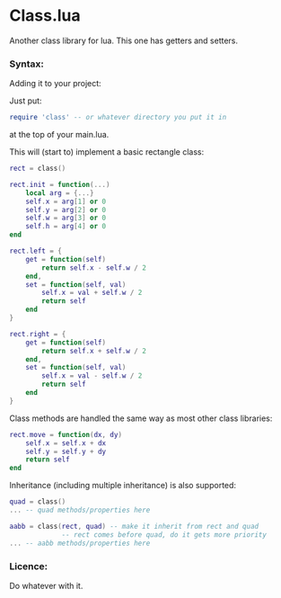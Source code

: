 # Class.lua

Another class library for lua. This one has getters and setters.

### Syntax:

Adding it to your project:

Just put:
```lua
require 'class' -- or whatever directory you put it in
```
at the top of your main.lua.

This will (start to) implement a basic rectangle class:

```lua
rect = class()

rect.init = function(...)
	local arg = {...}
	self.x = arg[1] or 0
	self.y = arg[2] or 0
	self.w = arg[3] or 0
	self.h = arg[4] or 0
end

rect.left = {
	get = function(self)
		return self.x - self.w / 2
	end,
	set = function(self, val)
		self.x = val + self.w / 2
		return self
	end
}

rect.right = {
	get = function(self)
		return self.x + self.w / 2
	end,
	set = function(self, val)
		self.x = val - self.w / 2
		return self
	end
}
```

Class methods are handled the same way as most other class libraries:

```lua
rect.move = function(dx, dy)
	self.x = self.x + dx
	self.y = self.y + dy
	return self
end
```

Inheritance (including multiple inheritance) is also supported:

```lua
quad = class()
... -- quad methods/properties here

aabb = class(rect, quad) -- make it inherit from rect and quad
			 -- rect comes before quad, do it gets more priority
... -- aabb methods/properties here
```

### Licence:

Do whatever with it.

